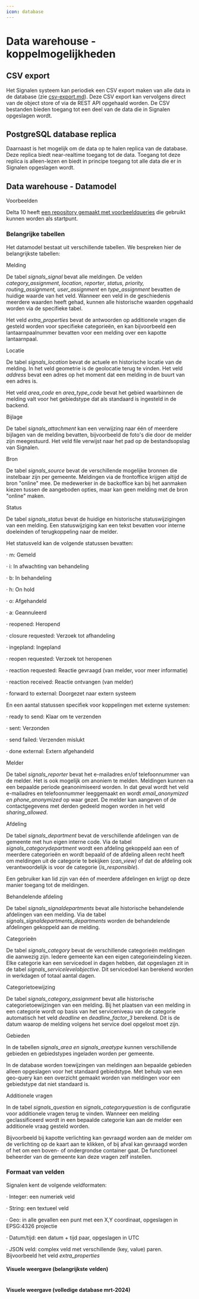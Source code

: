 ```yaml
---
icon: database
---
```


# Data warehouse - koppelmogelijkheden

## CSV export <a href="#toc154666882" id="toc154666882"></a>

Het Signalen systeem kan periodiek een CSV export maken van alle data in de database (zie [csv-export.md](../functioneel-beheer-front-end/csv-export.md "mention")). Deze CSV export kan vervolgens direct van de object store of via de REST API opgehaald worden. De CSV bestanden bieden toegang tot een deel van de data die in Signalen opgeslagen wordt.

## PostgreSQL database replica <a href="#toc154666883" id="toc154666883"></a>

Daarnaast is het mogelijk om de data op te halen replica van de database. Deze replica biedt near-realtime toegang tot de data. Toegang tot deze replica is alleen-lezen en biedt in principe toegang tot alle data die er in Signalen opgeslagen wordt.

## Data warehouse - Datamodel <a href="#toc154666884" id="toc154666884"></a>

Voorbeelden

Delta 10 heeft  [een repository gemaakt met voorbeeldqueries](https://github.com/delta10/signalen-bi) die gebruikt kunnen worden als startpunt.

&#x20;

### Belangrijke tabellen

Het datamodel bestaat uit verschillende tabellen. We bespreken hier de belangrijkste tabellen:

&#x20;

Melding

De tabel _signals\_signal_ bevat alle meldingen. De velden _category\_assignment_, _location_, _reporter_, _status, priority, routing\_assignment, user\_assignment_ en _type\_assignment_ bevatten de huidige waarde van het veld. Wanneer een veld in de geschiedenis meerdere waarden heeft gehad, kunnen alle historische waarden opgehaald worden via de specifieke tabel.

&#x20;

Het veld _extra\_properties_ bevat de antwoorden op additionele vragen die gesteld worden voor specifieke categorieën, en kan bijvoorbeeld een lantaarnpaalnummer bevatten voor een melding over een kapotte lantaarnpaal.

&#x20;

Locatie

De tabel _signals\_location_ bevat de actuele en historische locatie van de melding. In het veld geometrie is de geolocatie terug te vinden. Het veld _address_ bevat een adres op het moment dat een melding in de buurt van een adres is.

Het veld _area\_code_ en _area\_type\_code_ bevat het gebied waarbinnen de melding valt voor het gebiedstype dat als standaard is ingesteld in de backend.

&#x20;

Bijlage

De tabel _signals\_attachment_ kan een verwijzing naar één of meerdere bijlagen van de melding bevatten, bijvoorbeeld de foto's die door de melder zijn meegestuurd. Het veld file verwijst naar het pad op de bestandsopslag van Signalen.

&#x20;

Bron

De tabel _signals\_source_ bevat de verschillende mogelijke bronnen die instelbaar zijn per gemeente. Meldingen via de frontoffice krijgen altijd de bron "online" mee. De medewerker in de backoffice kan bij het aanmaken kiezen tussen de aangeboden opties, maar kan geen melding met de bron "online" maken.

&#x20;

Status

De tabel _signals\_status_ bevat de huidige en historische statuswijzigingen van een melding. Een statuswijziging kan een tekst bevatten voor interne doeleinden of terugkoppeling naar de melder.

Het statusveld kan de volgende statussen bevatten:

·         m: Gemeld

·         i: In afwachting van behandeling

·         b: In behandeling

·         h: On hold

·         o: Afgehandeld

·         a: Geannuleerd

·         reopened: Heropend

·         closure requested: Verzoek tot afhandeling

·         ingepland: Ingepland

·         reopen requested: Verzoek tot heropenen

·         reaction requested: Reactie gevraagd (van melder, voor meer informatie)

·         reaction received: Reactie ontvangen (van melder)

·         forward to external: Doorgezet naar extern systeem

En een aantal statussen specifiek voor koppelingen met externe systemen:

·         ready to send: Klaar om te verzenden

·         sent: Verzonden

·         send failed: Verzenden mislukt

·         done external: Extern afgehandeld

&#x20;

Melder

De tabel _signals\_reporter_ bevat het e-mailadres en/of telefoonnummer van de melder. Het is ook mogelijk om anoniem te melden. Meldingen kunnen na een bepaalde periode geanonimiseerd worden. In dat geval wordt het veld e-mailadres en telefoonnummer leeggemaakt en wordt _email\_anonymized en phone\_anonymized_ op waar gezet. De melder kan aangeven of de contactgegevens met derden gedeeld mogen worden in het veld _sharing\_allowed_.

&#x20;

Afdeling

De tabel _signals\_department_ bevat de verschillende afdelingen van de gemeente met hun eigen interne code. Via de tabel _signals\_categorydepartment_ wordt een afdeling gekoppeld aan een of meerdere categorieën en wordt bepaald of de afdeling alleen recht heeft om meldingen uit de categorie te bekijken (_can\_view)_ of dat de afdeling ook verantwoordelijk is voor de categorie (_is\_responsible_).

Een gebruiker kan lid zijn van één of meerdere afdelingen en krijgt op deze manier toegang tot de meldingen.

&#x20;

Behandelende afdeling

De tabel _signals\_signaldepartments_ bevat alle historische behandelende afdelingen van een melding. Via de tabel _signals\_signaldepartments\_departments_ worden de behandelende afdelingen gekoppeld aan de melding.

&#x20;

Categorieën

De tabel _signals\_category_ bevat de verschillende categorieën meldingen die aanwezig zijn. Iedere gemeente kan een eigen categorieindeling kiezen. Elke categorie kan een servicedoel in dagen hebben, dat opgeslagen zit in de tabel _signals\_servicelevelobjective_. Dit servicedoel kan berekend worden in werkdagen of totaal aantal dagen.

&#x20;

Categorietoewijzing

De tabel _signals\_category\_assignment_ bevat alle historische categorietoewijzingen van een melding. Bij het plaatsen van een melding in een categorie wordt op basis van het serviceniveau van de categorie automatisch het veld _deadline_ en _deadline\_factor\_3_ berekend. Dit is de datum waarop de melding volgens het service doel opgelost moet zijn.

&#x20;

Gebieden

In de tabellen _signals\_area en signals\_areatype_ kunnen verschillende gebieden en gebiedstypes ingeladen worden per gemeente.

In de database worden toewijzingen van meldingen aan bepaalde gebieden alleen opgeslagen voor het standaard gebiedstype. Met behulp van een geo-query kan een overzicht gemaakt worden van meldingen voor een gebiedstype dat niet standaard is.

&#x20;

Additionele vragen

In de tabel _signals\_question_ en _signals\_categoryquestion_ is de configuratie voor additionele vragen terug te vinden. Wanneer een melding geclassificeerd wordt in een bepaalde categorie kan aan de melder een additionele vraag gesteld worden.

Bijvoorbeeld bij kapotte verlichting kan gevraagd worden aan de melder om de verlichting op de kaart aan te klikken, of bij afval kan gevraagd worden of het om een boven- of ondergrondse container gaat. De functioneel beheerder van de gemeente kan deze vragen zelf instellen.

&#x20;

### Formaat van velden

Signalen kent de volgende veldformaten:

·         Integer: een numeriek veld

·         String: een textueel veld

·         Geo: in alle gevallen een punt met een X,Y coordinaat, opgeslagen in EPSG:4326 projectie

·         Datum/tijd: een datum + tijd paar, opgeslagen in UTC

·         JSON veld: complex veld met verschillende (key, value) paren. Bijvoorbeeld het veld _extra\_properties_

#### Visuele weergave (belangrijkste velden)

<figure><img src="../../.gitbook/assets/image (18).png" alt=""><figcaption></figcaption></figure>

#### **Visuele weergave (volledige database mrt-2024)**

<figure><img src="../../.gitbook/assets/Signalen datamodel.png" alt=""><figcaption></figcaption></figure>
